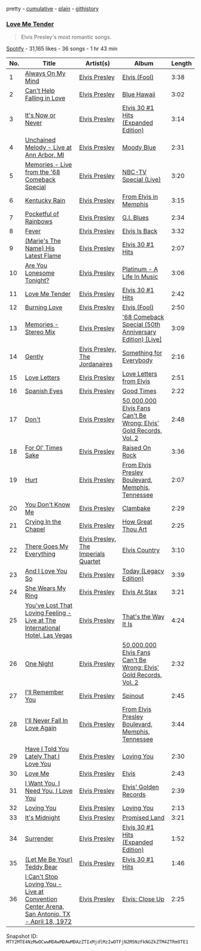 pretty - [cumulative](/playlists/cumulative/37i9dQZF1DWTyQKmHU6FcW.md) - [plain](/playlists/plain/37i9dQZF1DWTyQKmHU6FcW) - [githistory](https://github.githistory.xyz/mackorone/spotify-playlist-archive/blob/main/playlists/plain/37i9dQZF1DWTyQKmHU6FcW)

### [Love Me Tender](https://open.spotify.com/playlist/37i9dQZF1DWTyQKmHU6FcW)

> Elvis Presley's most romantic songs.

[Spotify](https://open.spotify.com/user/spotify) - 31,165 likes - 36 songs - 1 hr 43 min

| No. | Title | Artist(s) | Album | Length |
|---|---|---|---|---|
| 1 | [Always On My Mind](https://open.spotify.com/track/1B5Tp2Ml9nLlmTSJx8xVfI) | [Elvis Presley](https://open.spotify.com/artist/43ZHCT0cAZBISjO8DG9PnE) | [Elvis \(Fool\)](https://open.spotify.com/album/3gpHiNAmT5oXVxe6ewTGuN) | 3:38 |
| 2 | [Can't Help Falling in Love](https://open.spotify.com/track/44AyOl4qVkzS48vBsbNXaC) | [Elvis Presley](https://open.spotify.com/artist/43ZHCT0cAZBISjO8DG9PnE) | [Blue Hawaii](https://open.spotify.com/album/7xe8VI48TxUpU1IIo0RfGi) | 3:02 |
| 3 | [It's Now or Never](https://open.spotify.com/track/6p8LNHMqJiUMjPXy4rnO5H) | [Elvis Presley](https://open.spotify.com/artist/43ZHCT0cAZBISjO8DG9PnE) | [Elvis 30 \#1 Hits \(Expanded Edition\)](https://open.spotify.com/album/0uJJdEZ8sRLNPoKEkjvqTD) | 3:14 |
| 4 | [Unchained Melody \- Live at Ann Arbor, MI](https://open.spotify.com/track/0OavtQSojULqejmC4Qbstr) | [Elvis Presley](https://open.spotify.com/artist/43ZHCT0cAZBISjO8DG9PnE) | [Moody Blue](https://open.spotify.com/album/08bROKoMarHS0jRzZOEv08) | 2:31 |
| 5 | [Memories \- Live from the '68 Comeback Special](https://open.spotify.com/track/7rksaFFjea7QqvEXIluPAd) | [Elvis Presley](https://open.spotify.com/artist/43ZHCT0cAZBISjO8DG9PnE) | [NBC\-TV Special \(Live\)](https://open.spotify.com/album/4OaxrDxZe97lotUT4cxoRX) | 3:20 |
| 6 | [Kentucky Rain](https://open.spotify.com/track/1dIChAQ6MLzIsXWl6vWAqX) | [Elvis Presley](https://open.spotify.com/artist/43ZHCT0cAZBISjO8DG9PnE) | [From Elvis in Memphis](https://open.spotify.com/album/3ekkFrfotMsEAKc5g71GHk) | 3:15 |
| 7 | [Pocketful of Rainbows](https://open.spotify.com/track/6lSGhstIFdvPT0mYbTM6Y2) | [Elvis Presley](https://open.spotify.com/artist/43ZHCT0cAZBISjO8DG9PnE) | [G.I\. Blues](https://open.spotify.com/album/1TqAYM0PTj6TDdzTcY8VGT) | 2:34 |
| 8 | [Fever](https://open.spotify.com/track/73m8WuJlhzVusTVzJCGaDZ) | [Elvis Presley](https://open.spotify.com/artist/43ZHCT0cAZBISjO8DG9PnE) | [Elvis Is Back](https://open.spotify.com/album/2SBAAtgdyjgfTO1UMHnza1) | 3:32 |
| 9 | [\(Marie's The Name\) His Latest Flame](https://open.spotify.com/track/4qbLOU1T7xgTH87eUSkvJ1) | [Elvis Presley](https://open.spotify.com/artist/43ZHCT0cAZBISjO8DG9PnE) | [Elvis 30 \#1 Hits](https://open.spotify.com/album/0QVoYzGd1p8Z3ohEaM0lsc) | 2:07 |
| 10 | [Are You Lonesome Tonight?](https://open.spotify.com/track/4xUqqie4bBKufHtlMuZS3k) | [Elvis Presley](https://open.spotify.com/artist/43ZHCT0cAZBISjO8DG9PnE) | [Platinum \- A Life In Music](https://open.spotify.com/album/0gv5aiVS1WBUZOKeb7YawE) | 3:06 |
| 11 | [Love Me Tender](https://open.spotify.com/track/7iBBcw61QVJxI3NDzlpX2E) | [Elvis Presley](https://open.spotify.com/artist/43ZHCT0cAZBISjO8DG9PnE) | [Elvis 30 \#1 Hits](https://open.spotify.com/album/0QVoYzGd1p8Z3ohEaM0lsc) | 2:42 |
| 12 | [Burning Love](https://open.spotify.com/track/7zMUCLm1TN9o9JlLISztxO) | [Elvis Presley](https://open.spotify.com/artist/43ZHCT0cAZBISjO8DG9PnE) | [Elvis \(Fool\)](https://open.spotify.com/album/3gpHiNAmT5oXVxe6ewTGuN) | 2:50 |
| 13 | [Memories \- Stereo Mix](https://open.spotify.com/track/6jGzInaZ1QyKLNw61an9y5) | [Elvis Presley](https://open.spotify.com/artist/43ZHCT0cAZBISjO8DG9PnE) | ['68 Comeback Special \(50th Anniversary Edition\) \[Live\]](https://open.spotify.com/album/62CwfDeiM9t81FaFHebuUm) | 3:09 |
| 14 | [Gently](https://open.spotify.com/track/0CZ15AP1m1lWcRz8fMuYfr) | [Elvis Presley](https://open.spotify.com/artist/43ZHCT0cAZBISjO8DG9PnE), [The Jordanaires](https://open.spotify.com/artist/6CXezToiGS8K6jr9kr8Muv) | [Something for Everybody](https://open.spotify.com/album/5Yl2lNCQ5wkCdN0S8VOCdE) | 2:16 |
| 15 | [Love Letters](https://open.spotify.com/track/70VGbJWNkb6xZyjgR3GpQP) | [Elvis Presley](https://open.spotify.com/artist/43ZHCT0cAZBISjO8DG9PnE) | [Love Letters from Elvis](https://open.spotify.com/album/3kf5iEHqvuKch85eAvWrGO) | 2:51 |
| 16 | [Spanish Eyes](https://open.spotify.com/track/5ZKZ4wJsIRBCnVJAMXDJ94) | [Elvis Presley](https://open.spotify.com/artist/43ZHCT0cAZBISjO8DG9PnE) | [Good Times](https://open.spotify.com/album/0bVlE6dhJEsCzCX2CWrOCw) | 2:22 |
| 17 | [Don't](https://open.spotify.com/track/4fgMsJGLDqy4HsJFRgaVNG) | [Elvis Presley](https://open.spotify.com/artist/43ZHCT0cAZBISjO8DG9PnE) | [50,000,000 Elvis Fans Can't Be Wrong: Elvis' Gold Records, Vol\. 2](https://open.spotify.com/album/0s357yjkkRrf0KCXtnISGe) | 2:48 |
| 18 | [For Ol' Times Sake](https://open.spotify.com/track/7DSUykao1FtU4vfFReDsfd) | [Elvis Presley](https://open.spotify.com/artist/43ZHCT0cAZBISjO8DG9PnE) | [Raised On Rock](https://open.spotify.com/album/2ZRE01JESBDtXwXckqGZY6) | 3:36 |
| 19 | [Hurt](https://open.spotify.com/track/4ugBXQVxTzKLmdCRL7yRRa) | [Elvis Presley](https://open.spotify.com/artist/43ZHCT0cAZBISjO8DG9PnE) | [From Elvis Presley Boulevard, Memphis, Tennessee](https://open.spotify.com/album/6Kc8A5gqFZjDUeq77xSAK6) | 2:07 |
| 20 | [You Don't Know Me](https://open.spotify.com/track/1EOsMbGG8ej3tTDQ735Ch7) | [Elvis Presley](https://open.spotify.com/artist/43ZHCT0cAZBISjO8DG9PnE) | [Clambake](https://open.spotify.com/album/6rgQTKAl5UXrWhPUKuIGFN) | 2:29 |
| 21 | [Crying In the Chapel](https://open.spotify.com/track/2inb1KNU2bGIkldLsuDb83) | [Elvis Presley](https://open.spotify.com/artist/43ZHCT0cAZBISjO8DG9PnE) | [How Great Thou Art](https://open.spotify.com/album/7N1t7WzloZyMj95jk6CSCt) | 2:25 |
| 22 | [There Goes My Everything](https://open.spotify.com/track/0LoDU83vAUpVxYfJvyxxRc) | [Elvis Presley](https://open.spotify.com/artist/43ZHCT0cAZBISjO8DG9PnE), [The Imperials Quartet](https://open.spotify.com/artist/1B1WOhGxd1FFRPVlnUAcOu) | [Elvis Country](https://open.spotify.com/album/5nFIESxbIeBxoREzNMzzbN) | 3:10 |
| 23 | [And I Love You So](https://open.spotify.com/track/62p6cgUc0cdguS1DttbfKU) | [Elvis Presley](https://open.spotify.com/artist/43ZHCT0cAZBISjO8DG9PnE) | [Today \(Legacy Edition\)](https://open.spotify.com/album/1NABHde4P06V7SyuYRRm2x) | 3:39 |
| 24 | [She Wears My Ring](https://open.spotify.com/track/74qkAezgb0SxD5IWUC7vF5) | [Elvis Presley](https://open.spotify.com/artist/43ZHCT0cAZBISjO8DG9PnE) | [Elvis At Stax](https://open.spotify.com/album/3EHxFLhmgSGEBmJ7tFXwRz) | 3:21 |
| 25 | [You've Lost That Loving Feeling \- Live at The International Hotel, Las Vegas](https://open.spotify.com/track/3Kb4kr3DGzzU5OtYqycWvE) | [Elvis Presley](https://open.spotify.com/artist/43ZHCT0cAZBISjO8DG9PnE) | [That's the Way It Is](https://open.spotify.com/album/5Daouulcid6tWztS39KWhc) | 4:24 |
| 26 | [One Night](https://open.spotify.com/track/3nwxwYSwdFvyLngepyPxOZ) | [Elvis Presley](https://open.spotify.com/artist/43ZHCT0cAZBISjO8DG9PnE) | [50,000,000 Elvis Fans Can't Be Wrong: Elvis' Gold Records, Vol\. 2](https://open.spotify.com/album/0s357yjkkRrf0KCXtnISGe) | 2:32 |
| 27 | [I'll Remember You](https://open.spotify.com/track/4yt0DRCLWr1608bGXGcD5u) | [Elvis Presley](https://open.spotify.com/artist/43ZHCT0cAZBISjO8DG9PnE) | [Spinout](https://open.spotify.com/album/3ZxrkkUoGwgAJHxtsmYi8M) | 2:45 |
| 28 | [I'll Never Fall In Love Again](https://open.spotify.com/track/4yT5usLhavd4mzP14LSiPU) | [Elvis Presley](https://open.spotify.com/artist/43ZHCT0cAZBISjO8DG9PnE) | [From Elvis Presley Boulevard, Memphis, Tennessee](https://open.spotify.com/album/6Kc8A5gqFZjDUeq77xSAK6) | 3:44 |
| 29 | [Have I Told You Lately That I Love You](https://open.spotify.com/track/788AeYEaCvfFmuIHhb64Wn) | [Elvis Presley](https://open.spotify.com/artist/43ZHCT0cAZBISjO8DG9PnE) | [Loving You](https://open.spotify.com/album/7KZSeiE569txmIxoNBQLS2) | 2:30 |
| 30 | [Love Me](https://open.spotify.com/track/2DQ5r0crvortwaNRYcninK) | [Elvis Presley](https://open.spotify.com/artist/43ZHCT0cAZBISjO8DG9PnE) | [Elvis](https://open.spotify.com/album/4BxOdLUpWYFL0mfdYiukyQ) | 2:43 |
| 31 | [I Want You, I Need You, I Love You](https://open.spotify.com/track/60tEaPHRJLnMzbyOPTeh3A) | [Elvis Presley](https://open.spotify.com/artist/43ZHCT0cAZBISjO8DG9PnE) | [Elvis' Golden Records](https://open.spotify.com/album/0C3t1htEDTFKcg7F2rNbek) | 2:39 |
| 32 | [Loving You](https://open.spotify.com/track/036VdTP0ggdePwbvbFuT8w) | [Elvis Presley](https://open.spotify.com/artist/43ZHCT0cAZBISjO8DG9PnE) | [Loving You](https://open.spotify.com/album/7KZSeiE569txmIxoNBQLS2) | 2:13 |
| 33 | [It's Midnight](https://open.spotify.com/track/4pKfihh0OKoOfxirI6gmXR) | [Elvis Presley](https://open.spotify.com/artist/43ZHCT0cAZBISjO8DG9PnE) | [Promised Land](https://open.spotify.com/album/47pECKZZzoUQ2aug4zJLGv) | 3:21 |
| 34 | [Surrender](https://open.spotify.com/track/1aECQTfv5SO42lU4fvrdJJ) | [Elvis Presley](https://open.spotify.com/artist/43ZHCT0cAZBISjO8DG9PnE) | [Elvis 30 \#1 Hits \(Expanded Edition\)](https://open.spotify.com/album/0uJJdEZ8sRLNPoKEkjvqTD) | 1:52 |
| 35 | [\(Let Me Be Your\) Teddy Bear](https://open.spotify.com/track/4FjkmQ9JYaIeh1NxeLEO80) | [Elvis Presley](https://open.spotify.com/artist/43ZHCT0cAZBISjO8DG9PnE) | [Elvis 30 \#1 Hits](https://open.spotify.com/album/0QVoYzGd1p8Z3ohEaM0lsc) | 1:46 |
| 36 | [I Can't Stop Loving You \- Live at Convention Center Arena, San Antonio, TX \- April 18, 1972](https://open.spotify.com/track/27UvL4m5Si1QmlXdBIEaVt) | [Elvis Presley](https://open.spotify.com/artist/43ZHCT0cAZBISjO8DG9PnE) | [Elvis: Close Up](https://open.spotify.com/album/3kBT5ef0KWAuZokS4IWV7C) | 2:25 |

Snapshot ID: `MTY2MTE4NzMwOCwwMDAwMDAwMDAzZTIxMjdlMzIwOTFjN2M5NzFkNGZkZTM4ZTRmOTE1`
